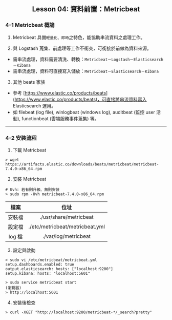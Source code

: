 <h2 align="center">Lesson 04: 資料前置：Metricbeat</h2>

### 4-1 Metricbeat 概論
1. Metricbeat 具備`輕量化、即時`之特色，能協助串流資料之處理工作。

2. 與 Logstash 蒐集、前處理等工作不衝突，可銜接於前做為資料來源。
- 需串流處理，資料需要清洗、轉換：`Metricbeat－Logstash－Elasticsearch－Kibana`
- 需串流處理，資料可直接寫入儲放：`Metricbeat－Elasticsearch－Kibana`

3. 其他 beats 家族
- 參考 [https://www.elastic.co/products/beats](https://www.elastic.co/products/beats)，可直接將串流資料寫入 Elasticsearch 運用。
- 如 filebeat (log file), winlogbeat (windows log), auditbeat (監控 user 活動), functionbeat (雲端服務事件蒐集) 等。

---
### 4-2 安裝流程
1. 下載 Metricbeat
```shell
> wget https://artifacts.elastic.co/downloads/beats/metricbeat/metricbeat-7.4.0-x86_64.rpm
```

2. 安裝 Metricbeat
```shell
# Uvh: 若有則升級、無則安裝
> sudo rpm -Uvh metricbeat-7.4.0-x86_64.rpm
```
| 檔案 | 位址 |
| :---: | :---: |
| 安裝檔 | ./usr/share/metricbeat |
| 設定檔 | ./etc/metricbeat/metricbeat.yml |
| log 檔 | ./var/log/metricbeat |

3. 設定與啟動
```shell
> sudo vi /etc/metricbeat/metricbeat.yml
setup.dashboards.enabled: true
output.elasticsearch: hosts: ["localhost:9200"]
setup.kibana: hosts: "localhost:5601"

> sudo service metricbeat start
(瀏覽器)
> http://localhost:5601
```

4. 安裝後檢查
```shell
> curl -XGET "http://localhost:9200/metricbeat-*/_search?pretty"
```
